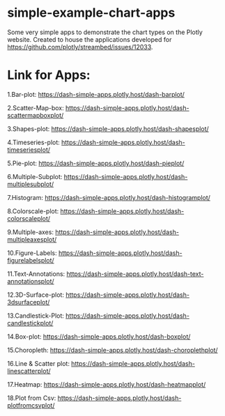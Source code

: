 # simple-example-chart-apps
Some very simple apps to demonstrate the chart types on the Plotly website. Created to house the applications developed for https://github.com/plotly/streambed/issues/12033.

# Link for Apps:

1.Bar-plot:
https://dash-simple-apps.plotly.host/dash-barplot/

2.Scatter-Map-box:
https://dash-simple-apps.plotly.host/dash-scattermapboxplot/

3.Shapes-plot:
https://dash-simple-apps.plotly.host/dash-shapesplot/

4.Timeseries-plot:
https://dash-simple-apps.plotly.host/dash-timeseriesplot/

5.Pie-plot:
https://dash-simple-apps.plotly.host/dash-pieplot/

6.Multiple-Subplot:
https://dash-simple-apps.plotly.host/dash-multiplesubplot/

7.Histogram:
https://dash-simple-apps.plotly.host/dash-histogramplot/

8.Colorscale-plot:
https://dash-simple-apps.plotly.host/dash-colorscaleplot/

9.Multiple-axes:
https://dash-simple-apps.plotly.host/dash-multipleaxesplot/

10.Figure-Labels:
https://dash-simple-apps.plotly.host/dash-figurelabelsplot/ 

11.Text-Annotations:
https://dash-simple-apps.plotly.host/dash-text-annotationsplot/

12.3D-Surface-plot:
https://dash-simple-apps.plotly.host/dash-3dsurfaceplot/

13.Candlestick-Plot:
https://dash-simple-apps.plotly.host/dash-candlestickplot/

14.Box-plot:
https://dash-simple-apps.plotly.host/dash-boxplot/

15.Choropleth:
https://dash-simple-apps.plotly.host/dash-choroplethplot/

16.Line & Scatter plot:
https://dash-simple-apps.plotly.host/dash-linescatterplot/

17.Heatmap:
https://dash-simple-apps.plotly.host/dash-heatmapplot/

18.Plot from Csv:
https://dash-simple-apps.plotly.host/dash-plotfromcsvplot/